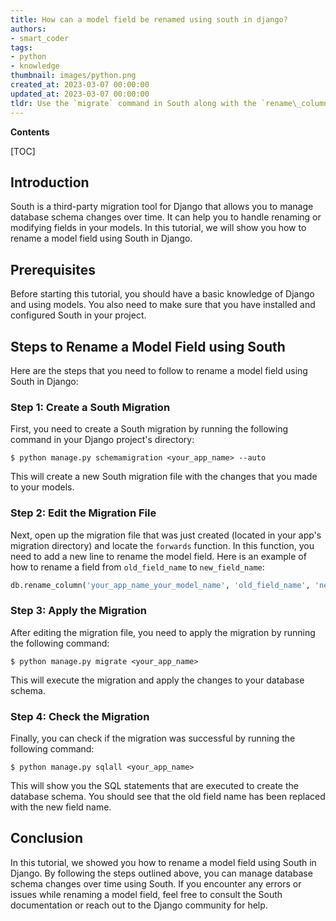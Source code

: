 ```yaml
---
title: How can a model field be renamed using south in django?
authors:
- smart_coder
tags:
- python
- knowledge
thumbnail: images/python.png
created_at: 2023-03-07 00:00:00
updated_at: 2023-03-07 00:00:00
tldr: Use the `migrate` command in South along with the `rename\_column` operation to rename a model field in Django.
---
```


**Contents**

[TOC]

## Introduction
South is a third-party migration tool for Django that allows you to manage database schema changes over time. It can help you to handle renaming or modifying fields in your models. In this tutorial, we will show you how to rename a model field using South in Django.

## Prerequisites
Before starting this tutorial, you should have a basic knowledge of Django and using models. You also need to make sure that you have installed and configured South in your project.

## Steps to Rename a Model Field using South
Here are the steps that you need to follow to rename a model field using South in Django:

### Step 1: Create a South Migration
First, you need to create a South migration by running the following command in your Django project's directory:

```
$ python manage.py schemamigration <your_app_name> --auto
```

This will create a new South migration file with the changes that you made to your models.

### Step 2: Edit the Migration File
Next, open up the migration file that was just created (located in your app's migration directory) and locate the `forwards` function. In this function, you need to add a new line to rename the model field. Here is an example of how to rename a field from `old_field_name` to `new_field_name`:

```python
db.rename_column('your_app_name_your_model_name', 'old_field_name', 'new_field_name')
```

### Step 3: Apply the Migration
After editing the migration file, you need to apply the migration by running the following command:

```
$ python manage.py migrate <your_app_name>
```

This will execute the migration and apply the changes to your database schema.

### Step 4: Check the Migration
Finally, you can check if the migration was successful by running the following command:

```
$ python manage.py sqlall <your_app_name>
```

This will show you the SQL statements that are executed to create the database schema. You should see that the old field name has been replaced with the new field name.


## Conclusion
In this tutorial, we showed you how to rename a model field using South in Django. By following the steps outlined above, you can manage database schema changes over time using South. If you encounter any errors or issues while renaming a model field, feel free to consult the South documentation or reach out to the Django community for help.

